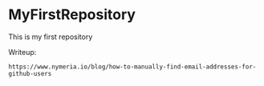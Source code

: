 # MyFirstRepository

This is my first repository

Writeup:
```
https://www.nymeria.io/blog/how-to-manually-find-email-addresses-for-github-users
```
